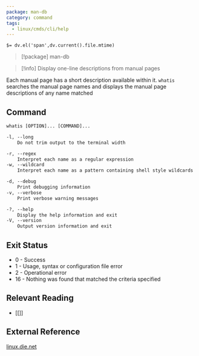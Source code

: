 ```yaml
---
package: man-db
category: command
tags:
  - linux/cmds/cli/help
---
```


`$= dv.el('span',dv.current().file.mtime)`
> [!package] man-db

> [!info] Display one-line descriptions from manual pages

Each manual page has a short description available within it. ``whatis`` searches the manual page names and displays the manual page descriptions of any name matched

## Command
```txt
whatis [OPTION]... [COMMAND]...

-l, --long
	Do not trim output to the terminal width

-r, --regex
	Interpret each name as a regular expression
-w, --wildcard
	Interpret each name as a pattern containing shell style wildcards

-d, --debug
	Print debugging information
-v, --verbose
	Print verbose warning messages

-?, --help
	Display the help information and exit 
-V, --version
	Output version information and exit
```

## Exit Status
- 0 - Success
- 1 - Usage, syntax or configuration file error
- 2 - Operational error
- 16 - Nothing was found that matched the criteria specified

## Relevant Reading
- [[]]

## External Reference
[linux.die.net](https://linux.die.net/man/1/whatis)
